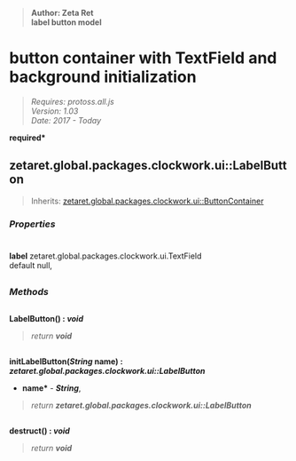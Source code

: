 > __Author: Zeta Ret__  
> __label button model__  
# button container with TextField and background initialization  
> *Requires: protoss.all.js*  
> *Version: 1.03*  
> *Date: 2017 - Today*  

__required*__

## zetaret.global.packages.clockwork.ui::LabelButton  
> Inherits: [zetaret.global.packages.clockwork.ui::ButtonContainer](ButtonContainer.md)  

### *Properties*  

#  
__label__ zetaret.global.packages.clockwork.ui.TextField  
default null,   


##  
### *Methods*  

##  
__LabelButton() : *void*__  
  
> *return __void__*  

##  
__initLabelButton(*String* name) : *zetaret.global.packages.clockwork.ui::LabelButton*__  
  
- __name*__ - __*String*__,   
> *return __zetaret.global.packages.clockwork.ui::LabelButton__*  

##  
__destruct() : *void*__  
  
> *return __void__*  

